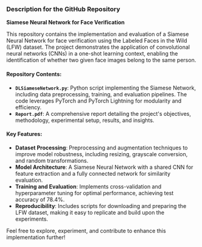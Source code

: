 ### Description for the GitHub Repository

**Siamese Neural Network for Face Verification**

This repository contains the implementation and evaluation of a Siamese Neural Network for face verification using the Labeled Faces in the Wild (LFW) dataset. The project demonstrates the application of convolutional neural networks (CNNs) in a one-shot learning context, enabling the identification of whether two given face images belong to the same person.

#### Repository Contents:
- **`DLSiameseNetwork.py`**: Python script implementing the Siamese Network, including data preprocessing, training, and evaluation pipelines. The code leverages PyTorch and PyTorch Lightning for modularity and efficiency.
- **`Report.pdf`**: A comprehensive report detailing the project's objectives, methodology, experimental setup, results, and insights.

#### Key Features:
- **Dataset Processing**: Preprocessing and augmentation techniques to improve model robustness, including resizing, grayscale conversion, and random transformations.
- **Model Architecture**: A Siamese Neural Network with a shared CNN for feature extraction and a fully connected network for similarity evaluation.
- **Training and Evaluation**: Implements cross-validation and hyperparameter tuning for optimal performance, achieving test accuracy of 78.4%.
- **Reproducibility**: Includes scripts for downloading and preparing the LFW dataset, making it easy to replicate and build upon the experiments.

Feel free to explore, experiment, and contribute to enhance this implementation further!
